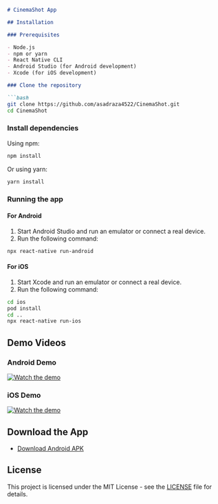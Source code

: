 ```markdown
# CinemaShot App

## Installation

### Prerequisites

- Node.js
- npm or yarn
- React Native CLI
- Android Studio (for Android development)
- Xcode (for iOS development)

### Clone the repository

```bash
git clone https://github.com/asadraza4522/CinemaShot.git
cd CinemaShot
```

### Install dependencies

Using npm:
```bash
npm install
```

Or using yarn:
```bash
yarn install
```

### Running the app

#### For Android

1. Start Android Studio and run an emulator or connect a real device.
2. Run the following command:
```bash
npx react-native run-android
```

#### For iOS

1. Start Xcode and run an emulator or connect a real device.
2. Run the following command:
```bash
cd ios
pod install
cd ..
npx react-native run-ios
```

## Demo Videos

### Android Demo
[![Watch the demo](https://img.youtube.com/vi/YOUR_ANDROID_VIDEO_ID/0.jpg)](https://drive.google.com/file/d/1LT_Xm6Svj5GxEkt90B7ao3YQjgZnJRHP/view?usp=sharing)

### iOS Demo
[![Watch the demo](https://img.youtube.com/vi/YOUR_IOS_VIDEO_ID/0.jpg)](https://drive.google.com/file/d/1OMeyMv8iUpZBpeQskfMwse3rHuPPEscA/view?usp=sharing)

## Download the App

- [Download Android APK](https://drive.google.com/file/d/1iqrzqW1pP8IKvUR5OM0dcP7_m6LBOx94/view?usp=drive_link)

## License

This project is licensed under the MIT License - see the [LICENSE](LICENSE) file for details.
```
